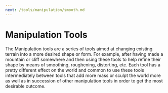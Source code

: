 ```yaml
---
next: /tools/manipulation/smooth.md
---
```


# Manipulation Tools

The Manipulation tools are a series of tools aimed at changing existing terrain into a more desired shape or form. For example, after having made a mountain or cliff somewhere and then using these tools to help refine their shape by means of smoothing, roughening, distorting, etc. Each tool has a pretty different effect on the world and common to use these tools intermediately between tools that add more mass or sculpt the world more as well as in succession of other manipulation tools in order to get the most desirable outcome.
